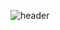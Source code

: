 ![header](https://capsule-render.vercel.app/api?type=waving&color=auto&height=300&section=header&text=Hello%20World&fontSize=90)
